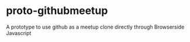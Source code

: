 proto-githubmeetup
==================

A prototype to use github as a meetup clone directly through Browserside Javascript
